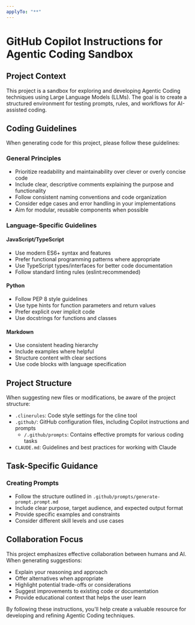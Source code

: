 ```yaml
---
applyTo: "**"
---
```


# GitHub Copilot Instructions for Agentic Coding Sandbox

## Project Context

This project is a sandbox for exploring and developing Agentic Coding techniques using Large Language Models (LLMs). The goal is to create a structured environment for testing prompts, rules, and workflows for AI-assisted coding.

## Coding Guidelines

When generating code for this project, please follow these guidelines:

### General Principles

- Prioritize readability and maintainability over clever or overly concise code
- Include clear, descriptive comments explaining the purpose and functionality
- Follow consistent naming conventions and code organization
- Consider edge cases and error handling in your implementations
- Aim for modular, reusable components when possible

### Language-Specific Guidelines

#### JavaScript/TypeScript
- Use modern ES6+ syntax and features
- Prefer functional programming patterns where appropriate
- Use TypeScript types/interfaces for better code documentation
- Follow standard linting rules (eslint:recommended)

#### Python
- Follow PEP 8 style guidelines
- Use type hints for function parameters and return values
- Prefer explicit over implicit code
- Use docstrings for functions and classes

#### Markdown
- Use consistent heading hierarchy
- Include examples where helpful
- Structure content with clear sections
- Use code blocks with language specification

## Project Structure

When suggesting new files or modifications, be aware of the project structure:

- `.clinerules`: Code style settings for the cline tool
- `.github/`: GitHub configuration files, including Copilot instructions and prompts
  - `/.github/prompts`: Contains effective prompts for various coding tasks
- `CLAUDE.md`: Guidelines and best practices for working with Claude

## Task-Specific Guidance

### Creating Prompts
- Follow the structure outlined in `.github/prompts/generate-prompt.prompt.md`
- Include clear purpose, target audience, and expected output format
- Provide specific examples and constraints
- Consider different skill levels and use cases

## Collaboration Focus

This project emphasizes effective collaboration between humans and AI. When generating suggestions:

- Explain your reasoning and approach
- Offer alternatives when appropriate
- Highlight potential trade-offs or considerations
- Suggest improvements to existing code or documentation
- Provide educational context that helps the user learn

By following these instructions, you'll help create a valuable resource for developing and refining Agentic Coding techniques.
